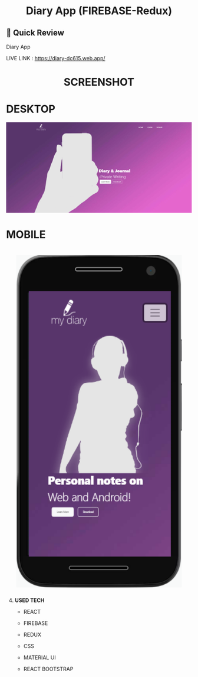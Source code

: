 <p align="center">
</p>
<h1 align="center">
  Diary App (FIREBASE-Redux)
</h1>

## 🚀 Quick Review

Diary App
 
<!--  DEMO : https://www.youtube.com/watch?v=iKydTwHxGDI -->
 
LIVE LINK : https://diary-dc615.web.app/

<p align="center">
</p>
<h1 align="center">
  SCREENSHOT
</h1>

<h1>DESKTOP</h1>

 <img src="https://github.com/MuhammadAqibRafiq/my-diary-Redux/blob/main/STATIC/Desktop.png" width="1000" />
 </h1>

 
<h1>MOBILE</h1>
 <h1 align="center">
    <img src="https://github.com/MuhammadAqibRafiq/my-diary-Redux/blob/main/STATIC/Mobile.png" width="450"  height="900" />
      </h1>


4.  **USED TECH**

    - REACT 
    
    - FIREBASE
    
    - REDUX

    - CSS
     
    - MATERIAL UI
    
    - REACT BOOTSTRAP
